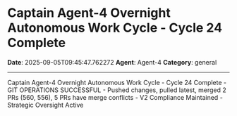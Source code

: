 # Captain Agent-4 Overnight Autonomous Work Cycle - Cycle 24 Complete

**Date**: 2025-09-05T09:45:47.762272
**Agent**: Agent-4
**Category**: general

---

Captain Agent-4 Overnight Autonomous Work Cycle - Cycle 24 Complete - GIT OPERATIONS SUCCESSFUL - Pushed changes, pulled latest, merged 2 PRs (560, 556), 5 PRs have merge conflicts - V2 Compliance Maintained - Strategic Oversight Active
